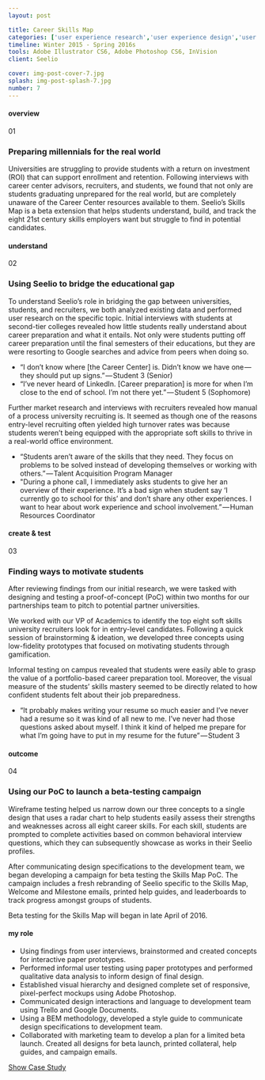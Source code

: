 ```yaml
---
layout: post

title: Career Skills Map
categories: ['user experience research','user experience design','user interface design','front-end development']
timeline: Winter 2015 - Spring 2016s
tools: Adobe Illustrator CS6, Adobe Photoshop CS6, InVision
client: Seelio

cover: img-post-cover-7.jpg
splash: img-post-splash-7.jpg
number: 7
---
```



<h4 class="heading heading--regular heading--emphasize">overview</h4>
<div class="marker-post-heading"></div>
<div class="marker marker-post">01</div>
<h3 class="heading heading--fancy">Preparing millennials for the real world</h3>
<p>
	Universities are struggling to provide students with a return on investment (ROI) that can support enrollment and retention. Following interviews with career center advisors, recruiters, and students, we found that not only are students graduating unprepared for the real world, but are completely unaware of the Career Center resources available to them. Seelio’s Skills Map is a beta extension that helps students understand, build, and track the eight 21st century skills employers want but struggle to find in potential candidates.
</p>

<div class="post__casestudy">
	<h4 class="heading heading--regular heading--emphasize post__heading--stacked">understand</h4>
	<div class="marker-post-heading"></div>
	<div class="marker marker-post">02</div>
	<h3 class="heading heading--fancy">Using Seelio to bridge the educational gap</h3>
	<p>
		To understand Seelio’s role in bridging the gap between universities, students, and recruiters, we both analyzed existing data and performed user research on the specific topic. Initial interviews with students at second-tier colleges revealed how little students really understand about career preparation and what it entails. Not only were students putting off career preparation until the final semesters of their educations, but they are were resorting to Google searches and advice from peers when doing so.
	</p>
	<div class="post__quote">
		<ul>
			<li>“I don’t know where [the Career Center] is. Didn’t know we have one — they should put up signs.” — Student 3 (Senior)</li>
			<li>“I’ve never heard of LinkedIn. [Career preparation] is more for when I’m close to the end of school. I’m not there yet.” — Student 5 (Sophomore)</li>
		</ul>
	</div>
	<p>
		Further market research and interviews with recruiters revealed how manual of a process university recruiting is. It seemed as though one of the reasons entry-level recruiting often yielded high turnover rates was because students weren’t being equipped with the appropriate soft skills to thrive in a real-world office environment.
	</p>
	<div class="post__quote">
		<ul>
			<li>“Students aren’t aware of the skills that they need. They focus on problems to be solved instead of developing themselves or working with others.” — Talent Acquisition Program Manager</li>
			<li>"During a phone call, I immediately asks students to give her an overview of their experience. It’s a bad sign when student say ‘I currently go to school for this’ and don’t share any other experiences. I want to hear about work experience and school involvement.” — Human Resources Coordinator</li>
		</ul>
	</div>
	<h4 class="heading heading--regular heading--emphasize post__heading--stacked">create & test</h4>
	<div class="marker-post-heading"></div>
	<div class="marker marker-post">03</div>
	<h3 class="heading heading--fancy">Finding ways to motivate students</h3>
	<p>
		After reviewing findings from our initial research, we were tasked with designing and testing a proof-of-concept (PoC) within two months for our partnerships team to pitch to potential partner universities.
	</p>
	<p>
		We worked with our VP of Academics to identify the top eight soft skills university recruiters look for in entry-level candidates. Following a quick session of brainstorming & ideation, we developed three concepts using low-fidelity prototypes that focused on motivating students through gamification.
	</p>
	<p>
		Informal testing on campus revealed that students were easily able to grasp the value of a portfolio-based career preparation tool. Moreover, the visual measure of the students’ skills mastery seemed to be directly related to how confident students felt about their job preparedness.
	</p>
	<div class="post__quote">
		<ul>
			<li>“It probably makes writing your resume so much easier and I’ve never had a resume so it was kind of all new to me. I’ve never had those questions asked about myself. I think it kind of helped me prepare for what I’m going have to put in my resume for the future” — Student 3</li>
		</ul>
	</div>
	<h4 class="heading heading--regular heading--emphasize post__heading--stacked">outcome</h4>
	<div class="marker-post-heading"></div>
	<div class="marker marker-post">04</div>
	<h3 class="heading heading--fancy">Using our PoC to launch a beta-testing campaign</h3>
	<p>
		Wireframe testing helped us narrow down our three concepts to a single design that uses a radar chart to help students easily assess their strengths and weaknesses across all eight career skills. For each skill, students are prompted to complete activities based on common behavioral interview questions, which they can subsequently showcase as works in their Seelio profiles.
	</p>
	<p>
		After communicating design specifications to the development team, we began developing a campaign for beta testing the Skills Map PoC. The campaign includes a fresh rebranding of Seelio specific to the Skills Map, Welcome and Milestone emails, printed help guides, and leaderboards to track progress amongst groups of students.
	</p>
	<p>
		Beta testing for the Skills Map will began in late April of 2016.
	</p>
</div>

<h4 class="heading heading--regular heading--emphasize post__heading--stacked">my role</h4>
<div class="marker-post-heading"></div>
<ul>
	<li>Using findings from user interviews, brainstormed and created concepts for interactive paper prototypes.</li>
	<li>Performed informal user testing using paper prototypes and performed qualitative data analysis to inform design of final design.</li>
	<li>Established visual hierarchy and designed complete set of responsive, pixel-perfect mockups using Adobe Photoshop.</li>
	<li>Communicated design interactions and language to development team using Trello and Google Documents.</li>
	<li>Using a BEM methodology, developed a style guide to communicate design specifications to development team.</li>
	<li>Collaborated with marketing team to develop a plan for a limited beta launch. Created all designs for beta launch, printed collateral, help guides, and campaign emails.</li>
</ul>

<div class="container__button">
	<a id="showcasestudy" class="button__case-study heading heading--regular heading--emphasize" href="#">Show Case Study</a>
</div>



